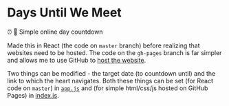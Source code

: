 # Days Until We Meet
⏰ 💑 Simple online day countdown 

Made this in React (the code on `master` branch) before realizing that websites need to be hosted. The code on the `gh-pages` branch is far simpler and allows me to use GitHub to [host the website](shivankaul.com/daysuntilwemeet/). 

Two things can be modified - the target date (to countdown until) and the link to which the heart navigates. Both these things can be set (for React code on `master`) in [`app.js`](https://github.com/ShivanKaul/daysuntilwemeet/edit/master/js/app.js) and (for simple html/css/js hosted on GitHub Pages) in [index.js](https://github.com/ShivanKaul/daysuntilwemeet/blob/gh-pages/index.js). 
